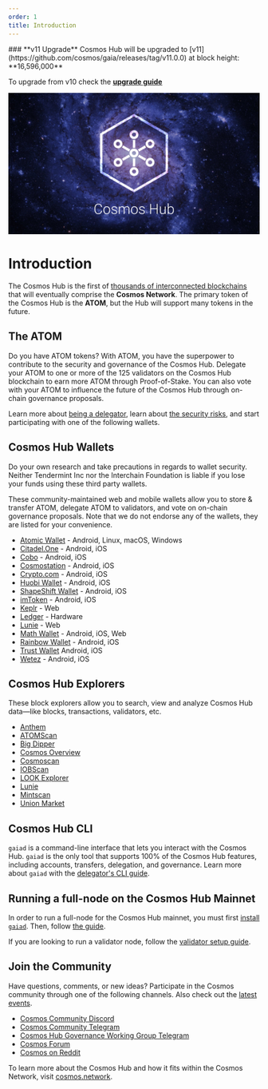```yaml
---
order: 1
title: Introduction
---
```


<div class="theme-doc-version-banner alert alert--warning margin-bottom--md" role="alert">
### **v11 Upgrade**
Cosmos Hub will be upgraded to [v11](https://github.com/cosmos/gaia/releases/tag/v11.0.0) at block height: **16,596,000**

To upgrade from v10 check the [**upgrade guide**](../migration/cosmoshub-4-v11-upgrade.md)
</div>

![Welcome to the Cosmos Hub](../images/cosmos-hub-image.jpg)

# Introduction

The Cosmos Hub is the first of [thousands of interconnected blockchains](https://cosmos.network) that will eventually comprise the **Cosmos Network**. The primary token of the Cosmos Hub is the **ATOM**, but the Hub will support many tokens in the future.

## The ATOM

Do you have ATOM tokens? With ATOM, you have the superpower to contribute to the security and governance of the Cosmos Hub. Delegate your ATOM to one or more of the 125 validators on the Cosmos Hub blockchain to earn more ATOM through Proof-of-Stake. You can also vote with your ATOM to influence the future of the Cosmos Hub through on-chain governance proposals.

Learn more about [being a delegator](../delegators/delegator-faq.md), learn about [the security risks](../delegators/delegator-security.md), and start participating with one of the following wallets.

## Cosmos Hub Wallets

<div class="theme-doc-version-banner alert alert--warning margin-bottom--md" role="alert">
Do your own research and take precautions in regards to wallet security. Neither Tendermint Inc nor the Interchain Foundation is liable if you lose your funds using these third party wallets.
</div>

These community-maintained web and mobile wallets allow you to store & transfer ATOM, delegate ATOM to validators, and vote on on-chain governance proposals. Note that we do not endorse any of the wallets, they are listed for your convenience.

* [Atomic Wallet](https://atomicwallet.io/) - Android, Linux, macOS, Windows
* [Citadel.One](https://citadel.one/#mobile) - Android, iOS
* [Cobo](https://cobo.com/) - Android, iOS
* [Cosmostation](https://www.cosmostation.io/) - Android, iOS
* [Crypto.com](https://crypto.com/) - Android, iOS
* [Huobi Wallet](https://www.huobiwallet.com/) - Android, iOS
* [ShapeShift Wallet](https://app.shapeshift.com/) - Android, iOS
* [imToken](https://token.im/) - Android, iOS
* [Keplr](https://wallet.keplr.app) - Web
* [Ledger](https://www.ledger.com/cosmos-wallet) - Hardware
* [Lunie](https://lunie.io) - Web
* [Math Wallet](https://www.mathwallet.org/en/) - Android, iOS, Web
* [Rainbow Wallet](https://www.rainbow.one) - Android, iOS
* [Trust Wallet](https://trustwallet.com/) Android, iOS
* [Wetez](https://www.wetez.io/pc/homepage) - Android, iOS

## Cosmos Hub Explorers

These block explorers allow you to search, view and analyze Cosmos Hub data&mdash;like blocks, transactions, validators, etc.

* [Anthem](https://anthem.chorus.one)
* [ATOMScan](https://atomscan.com)
* [Big Dipper](https://cosmos.bigdipper.live)
* [Cosmos Overview](https://genesislab.net)
* [Cosmoscan](https://cosmoscan.net/)
* [IOBScan](https://cosmoshub.iobscan.io/)
* [LOOK Explorer](https://cosmos.ping.pub)
* [Lunie](https://lunie.io)
* [Mintscan](https://mintscan.io)
* [Union Market](https://union.market/token/cosmos)

## Cosmos Hub CLI

`gaiad` is a command-line interface that lets you interact with the Cosmos Hub. `gaiad` is the only tool that supports 100% of the Cosmos Hub features, including accounts, transfers, delegation, and governance. Learn more about `gaiad` with the [delegator's CLI guide](../delegators/delegator-guide-cli.md).

## Running a full-node on the Cosmos Hub Mainnet

In order to run a full-node for the Cosmos Hub mainnet, you must first [install `gaiad`](../getting-started/installation.md). Then, follow [the guide](../hub-tutorials/join-mainnet.md).

If you are looking to run a validator node, follow the [validator setup guide](../validators/validator-setup.md).

## Join the Community

Have questions, comments, or new ideas? Participate in the Cosmos community through one of the following channels. Also check out the [latest events](https://cosmos.network/community).

* [Cosmos Community Discord](https://discord.gg/cosmosnetwork)
* [Cosmos Community Telegram](https://t.me/cosmosproject)
* [Cosmos Hub Governance Working Group Telegram](https://t.me/hubgov)
* [Cosmos Forum](https://forum.cosmos.network)
* [Cosmos on Reddit](https://reddit.com/r/cosmosnetwork)

To learn more about the Cosmos Hub and how it fits within the Cosmos Network, visit [cosmos.network](https://cosmos.network).
